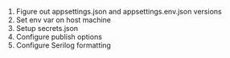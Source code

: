 ﻿1. Figure out appsettings.json and appsettings.env.json versions
2. Set env var on host machine
3. Setup secrets.json
4. Configure publish options
5. Configure Serilog formatting